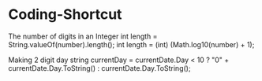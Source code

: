 # Coding-Shortcut

The number of digits in an Integer
int length = String.valueOf(number).length();
int length = (int) (Math.log10(number) + 1);

Making 2 digit day
string currentDay = currentDate.Day < 10 ? "0" + currentDate.Day.ToString() : currentDate.Day.ToString();
